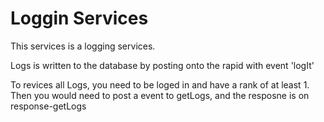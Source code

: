 # Loggin Services

This services is a logging services.

Logs is written to the database by posting onto the rapid with event 'logIt'

To revices all Logs, you need to be loged in and have a rank of at least 1. Then you would need to post a event to getLogs, and the resposne is on response-getLogs
